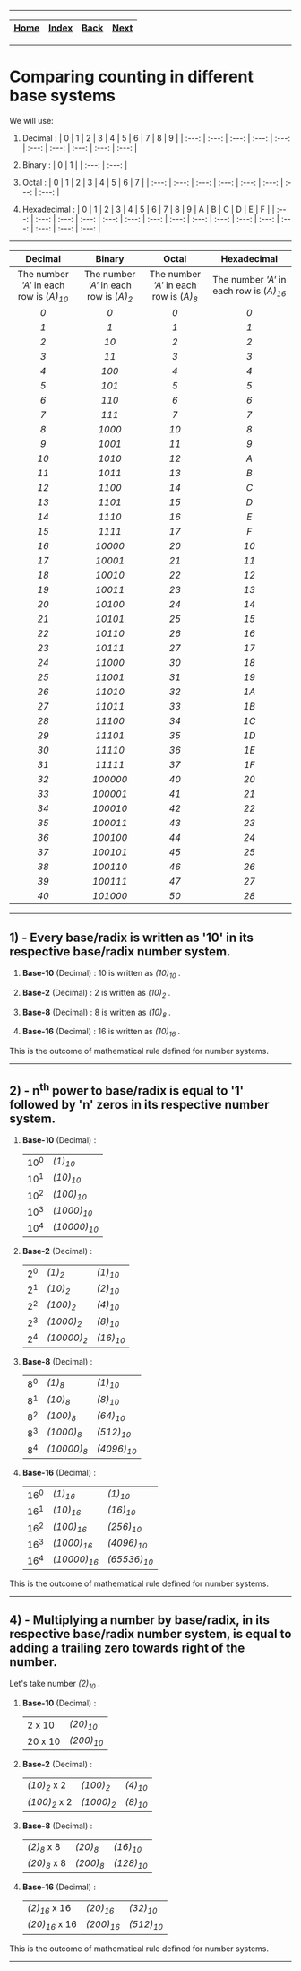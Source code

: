 
---

| [Home](/README.md) | [Index](./README.md) | [Back](./2_How_Counting_Works.md) | [Next](./4_Base_Conversions.md) |
| :---: | :---: | :---: | :---: |

---

# Comparing counting in different base systems

We will use:

1) Decimal :
   | 0 | 1 | 2 | 3 | 4 | 5 | 6 | 7 | 8 | 9 |
   | :---: | :---: | :---: | :---: | :---: | :---: | :---: | :---: | :---: | :---: |

3) Binary :
   | 0 | 1 |
   | :---: | :---: |

4) Octal :
   | 0 | 1 | 2 | 3 | 4 | 5 | 6 | 7 |
   | :---: | :---: | :---: | :---: | :---: | :---: | :---: | :---: |

5) Hexadecimal :
   | 0 | 1 | 2 | 3 | 4 | 5 | 6 | 7 | 8 | 9 | A | B | C | D | E | F |
   | :---: | :---: | :---: | :---: | :---: | :---: | :---: | :---: | :---: | :---: | :---: | :---: | :---: | :---: | :---: | :---: |

---   

| Decimal | Binary | Octal | Hexadecimal |
| :---: | :---: | :---: | :---: |
| The number _'A'_ in each row is (_A)<sub>10</sub>_ | The number _'A'_ in each row is (_A)<sub>2</sub>_ | The number _'A'_ in each row is (_A)<sub>8</sub>_ | The number _'A'_ in each row is (_A)<sub>16</sub>_ |
| _0_ | _0_ | _0_ | _0_ |
| _1_ | _1_ | _1_ | _1_ |
| _2_ | _10_ | _2_ | _2_ |
| _3_ | _11_ | _3_ | _3_ |
| _4_ | _100_ | _4_ | _4_ |
| _5_ | _101_ | _5_ | _5_ |
| _6_ | _110_ | _6_ | _6_ |
| _7_ | _111_ | _7_ | _7_ |
| _8_ | _1000_ | _10_ | _8_ |
| _9_ | _1001_ | _11_ | _9_ |
| _10_ | _1010_ | _12_ | _A_ |
| _11_ | _1011_ | _13_ | _B_ |
| _12_ | _1100_ | _14_ | _C_ |
| _13_ | _1101_ | _15_ | _D_ |
| _14_ | _1110_ | _16_ | _E_ |
| _15_ | _1111_ | _17_ | _F_ |
| _16_ | _10000_ | _20_ | _10_ |
| _17_ | _10001_ | _21_ | _11_ |
| _18_ | _10010_ | _22_ | _12_ |
| _19_ | _10011_ | _23_ | _13_ |
| _20_ | _10100_ | _24_ | _14_ |
| _21_ | _10101_ | _25_ | _15_ |
| _22_ | _10110_ | _26_ | _16_ |
| _23_ | _10111_ | _27_ | _17_ |
| _24_ | _11000_ | _30_ | _18_ |
| _25_ | _11001_ | _31_ | _19_ |
| _26_ | _11010_ | _32_ | _1A_ |
| _27_ | _11011_ | _33_ | _1B_ |
| _28_ | _11100_ | _34_ | _1C_ |
| _29_ | _11101_ | _35_ | _1D_ |
| _30_ | _11110_ | _36_ | _1E_ |
| _31_ | _11111_ | _37_ | _1F_ |
| _32_ | _100000_ | _40_ | _20_ |
| _33_ | _100001_ | _41_ | _21_ |
| _34_ | _100010_ | _42_ | _22_ |
| _35_ | _100011_ | _43_ | _23_ |
| _36_ | _100100_ | _44_ | _24_ |
| _37_ | _100101_ | _45_ | _25_ |
| _38_ | _100110_ | _46_ | _26_ |
| _39_ | _100111_ | _47_ | _27_ |
| _40_ | _101000_ | _50_ | _28_ |

---

## 1) - Every base/radix is written as '10' in its respective base/radix number system.

1) __Base-10__ (Decimal) : 10 is written as _(10)<sub>10</sub>_ .

2) __Base-2__ (Decimal) : 2 is written as _(10)<sub>2</sub>_ .

3) __Base-8__ (Decimal) : 8 is written as _(10)<sub>8</sub>_ .

4) __Base-16__ (Decimal) : 16 is written as _(10)<sub>16</sub>_ .

This is the outcome of mathematical rule defined for number systems.

---

## 2) - n<sup>th</sup> power to base/radix is equal to '1' followed by 'n' zeros in its respective number system.

1) __Base-10__ (Decimal) :

   |  |  |
   | :--- | :--- |
   | 10<sup>0</sup> | _(1)<sub>10</sub>_ |
   | 10<sup>1</sup> | _(10)<sub>10</sub>_ |
   | 10<sup>2</sup> | _(100)<sub>10</sub>_ |
   | 10<sup>3</sup> | _(1000)<sub>10</sub>_ |
   | 10<sup>4</sup> | _(10000)<sub>10</sub>_ |

2) __Base-2__ (Decimal) :

   |  |  |  |
   | :--- | :--- | :--- |
   | 2<sup>0</sup> | _(1)<sub>2</sub>_ | _(1)<sub>10</sub>_ |
   | 2<sup>1</sup> | _(10)<sub>2</sub>_ | _(2)<sub>10</sub>_ |
   | 2<sup>2</sup> | _(100)<sub>2</sub>_ | _(4)<sub>10</sub>_ |
   | 2<sup>3</sup> | _(1000)<sub>2</sub>_ | _(8)<sub>10</sub>_ |
   | 2<sup>4</sup> | _(10000)<sub>2</sub>_ | _(16)<sub>10</sub>_ |

3) __Base-8__ (Decimal) :

   |  |  |  |
   | :--- | :--- | :--- |
   | 8<sup>0</sup> | _(1)<sub>8</sub>_ | _(1)<sub>10</sub>_ |
   | 8<sup>1</sup> | _(10)<sub>8</sub>_ | _(8)<sub>10</sub>_ |
   | 8<sup>2</sup> | _(100)<sub>8</sub>_ | _(64)<sub>10</sub>_ |
   | 8<sup>3</sup> | _(1000)<sub>8</sub>_ | _(512)<sub>10</sub>_ |
   | 8<sup>4</sup> | _(10000)<sub>8</sub>_ | _(4096)<sub>10</sub>_ |

4) __Base-16__ (Decimal) :

   |  |  |  |
   | :--- | :--- | :--- |
   | 16<sup>0</sup> | _(1)<sub>16</sub>_ | _(1)<sub>10</sub>_ |
   | 16<sup>1</sup> | _(10)<sub>16</sub>_ | _(16)<sub>10</sub>_ |
   | 16<sup>2</sup> | _(100)<sub>16</sub>_ | _(256)<sub>10</sub>_ |
   | 16<sup>3</sup> | _(1000)<sub>16</sub>_ | _(4096)<sub>10</sub>_ |
   | 16<sup>4</sup> | _(10000)<sub>16</sub>_ | _(65536)<sub>10</sub>_ |

This is the outcome of mathematical rule defined for number systems.

---

## 4) - Multiplying a number by base/radix, in its respective base/radix number system, is equal to adding a trailing zero towards right of the number.

Let's take number _(2)<sub>10</sub>_ .

1) __Base-10__ (Decimal) :

   |  |  |
   | :--- | :--- |
   | 2 x 10 | _(20)<sub>10</sub>_ |
   | 20 x 10 | _(200)<sub>10</sub>_ |

2) __Base-2__ (Decimal) :

   |  |  |  |
   | :--- | :--- | :--- |
   | _(10)<sub>2</sub>_ x 2 | _(100)<sub>2</sub>_ | _(4)<sub>10</sub>_ |
   | _(100)<sub>2</sub>_ x 2 | _(1000)<sub>2</sub>_ | _(8)<sub>10</sub>_ |

3) __Base-8__ (Decimal) :

   |  |  |  |
   | :--- | :--- | :--- |
   | _(2)<sub>8</sub>_ x 8 | _(20)<sub>8</sub>_ | _(16)<sub>10</sub>_ |
   | _(20)<sub>8</sub>_ x 8 | _(200)<sub>8</sub>_ | _(128)<sub>10</sub>_ |

4) __Base-16__ (Decimal) :

   |  |  |  |
   | :--- | :--- | :--- |
   | _(2)<sub>16</sub>_ x 16 | _(20)<sub>16</sub>_ | _(32)<sub>10</sub>_ |
   | _(20)<sub>16</sub>_ x 16 | _(200)<sub>16</sub>_ | _(512)<sub>10</sub>_ |

This is the outcome of mathematical rule defined for number systems.

---